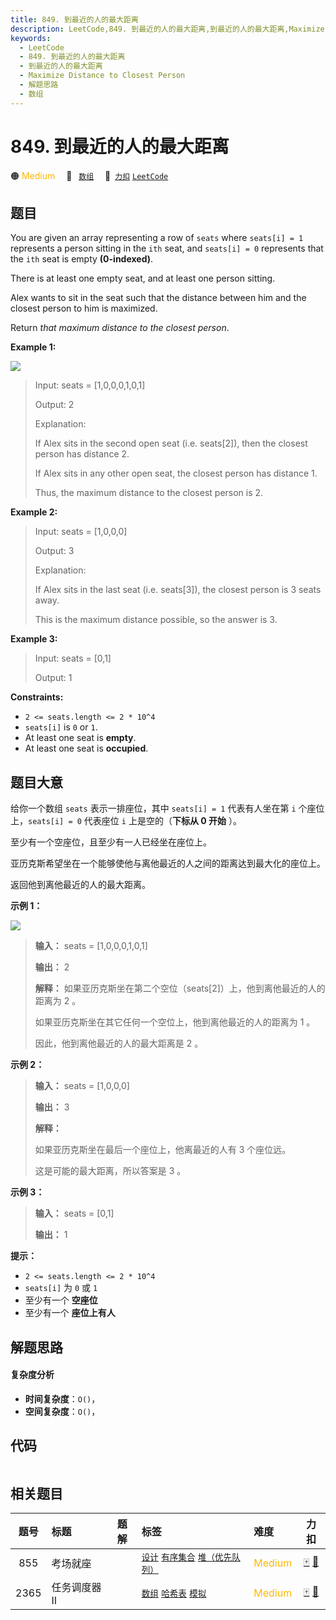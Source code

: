 ```yaml
---
title: 849. 到最近的人的最大距离
description: LeetCode,849. 到最近的人的最大距离,到最近的人的最大距离,Maximize Distance to Closest Person,解题思路,数组
keywords:
  - LeetCode
  - 849. 到最近的人的最大距离
  - 到最近的人的最大距离
  - Maximize Distance to Closest Person
  - 解题思路
  - 数组
---
```


# 849. 到最近的人的最大距离

🟠 <font color=#ffb800>Medium</font>&emsp; 🔖&ensp; [`数组`](/tag/array.md)&emsp; 🔗&ensp;[`力扣`](https://leetcode.cn/problems/maximize-distance-to-closest-person) [`LeetCode`](https://leetcode.com/problems/maximize-distance-to-closest-person)

## 题目

You are given an array representing a row of `seats` where `seats[i] = 1`
represents a person sitting in the `ith` seat, and `seats[i] = 0` represents
that the `ith` seat is empty **(0-indexed)**.

There is at least one empty seat, and at least one person sitting.

Alex wants to sit in the seat such that the distance between him and the
closest person to him is maximized.

Return _that maximum distance to the closest person_.



**Example 1:**

![](https://assets.leetcode.com/uploads/2020/09/10/distance.jpg)

> Input: seats = [1,0,0,0,1,0,1]
> 
> Output: 2
> 
> Explanation:
> 
> If Alex sits in the second open seat (i.e. seats[2]), then the closest person has distance 2.
> 
> If Alex sits in any other open seat, the closest person has distance 1.
> 
> Thus, the maximum distance to the closest person is 2.

**Example 2:**

> Input: seats = [1,0,0,0]
> 
> Output: 3
> 
> Explanation:
> 
> If Alex sits in the last seat (i.e. seats[3]), the closest person is 3 seats away.
> 
> This is the maximum distance possible, so the answer is 3.

**Example 3:**

> Input: seats = [0,1]
> 
> Output: 1

**Constraints:**

  * `2 <= seats.length <= 2 * 10^4`
  * `seats[i]` is `0` or `1`.
  * At least one seat is **empty**.
  * At least one seat is **occupied**.


## 题目大意

给你一个数组 `seats` 表示一排座位，其中 `seats[i] = 1` 代表有人坐在第 `i` 个座位上，`seats[i] = 0` 代表座位
`i` 上是空的（**下标从 0 开始** ）。

至少有一个空座位，且至少有一人已经坐在座位上。

亚历克斯希望坐在一个能够使他与离他最近的人之间的距离达到最大化的座位上。

返回他到离他最近的人的最大距离。

**示例 1：**

![](https://assets.leetcode.com/uploads/2020/09/10/distance.jpg)

> 
> 
> 
> 
> 
> **输入：** seats = [1,0,0,0,1,0,1]
> 
> **输出：** 2
> 
> **解释：** 如果亚历克斯坐在第二个空位（seats[2]）上，他到离他最近的人的距离为 2 。
> 
> 如果亚历克斯坐在其它任何一个空位上，他到离他最近的人的距离为 1 。
> 
> 因此，他到离他最近的人的最大距离是 2 。 
> 
> 

**示例 2：**

> 
> 
> 
> 
> 
> **输入：** seats = [1,0,0,0]
> 
> **输出：** 3
> 
> **解释：**
> 
> 如果亚历克斯坐在最后一个座位上，他离最近的人有 3 个座位远。
> 
> 这是可能的最大距离，所以答案是 3 。
> 
> 

**示例 3：**

> 
> 
> 
> 
> 
> **输入：** seats = [0,1]
> 
> **输出：** 1
> 
> 

**提示：**

  * `2 <= seats.length <= 2 * 10^4`
  * `seats[i]` 为 `0` 或 `1`
  * 至少有一个 **空座位**
  * 至少有一个 **座位上有人**


## 解题思路

#### 复杂度分析

- **时间复杂度**：`O()`，
- **空间复杂度**：`O()`，

## 代码

```javascript

```

## 相关题目

<!-- prettier-ignore -->
| 题号 | 标题 | 题解 | 标签 | 难度 | 力扣 |
| :------: | :------ | :------: | :------ | :------ | :------: |
| 855 | 考场就座 |  |  [`设计`](/tag/design.md) [`有序集合`](/tag/ordered-set.md) [`堆（优先队列）`](/tag/heap-priority-queue.md) | <font color=#ffb800>Medium</font> | [🀄️](https://leetcode.cn/problems/exam-room) [🔗](https://leetcode.com/problems/exam-room) |
| 2365 | 任务调度器 II |  |  [`数组`](/tag/array.md) [`哈希表`](/tag/hash-table.md) [`模拟`](/tag/simulation.md) | <font color=#ffb800>Medium</font> | [🀄️](https://leetcode.cn/problems/task-scheduler-ii) [🔗](https://leetcode.com/problems/task-scheduler-ii) |